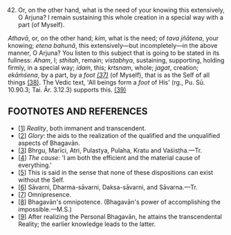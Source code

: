42. Or, on the other hand, what is the need of your knowing this extensively, O Arjuna? I remain sustaining this whole creation in a special way with a part (of Myself).

*Athavā*, or, on the other hand; *kim*, what is the need; of *tava jñātena*, your knowing; *etena bahunā*, this extensively—but incompletely—in the above manner, O Arjuna? You listen to this subject that is going to be stated in its fullness: *Aham*, I; *sthitah*, remain; *visṭabhya*, sustaining, supporting, holding firmly, in a special way; *idam*, this; *krtsnam*, whole; *jagat*, creation; *ekāṁśena*, by a part, by a *foot [\(37\)](#page--1-0)* (of Myself), that is as the Self of all things [\(38\)](#page--1-1). The Vedic text, 'All beings form a *foot* of His' (rg., Pu. Sū. 10.90.3; Tai. Ār. 3.12.3) supports this. [\(39\)](#page--1-2)

## FOOTNOTES AND REFERENCES

- [[1](#page--1-3)] *Reality*, both immanent and transcendent.
- [[2](#page--1-4)] *Glory*: the aids to the realization of the qualified and the unqualified aspects of Bhagavān.
- [[3](#page--1-5)] Bhrgu, Marīci, Atri, Pulastya, Pulaha, Kratu and Vaśisṭha.—Tr.
- [[4](#page--1-6)] *The cause*: 'I am both the efficient and the material cause of everything.'
- [[5](#page--1-7)] This is said in the sense that none of these dispositions can exist without the Self.
- [[6](#page--1-8)] Sāvarni, Dharma-sāvarni, Daksa-sāvarni, and Sāvarna.—Tr.
- [[7](#page--1-9)] Omnipresence.
- [[8](#page--1-10)] Bhagavān's omnipotence. (Bhagavān's power of accomplishing the impossible.—M.S.)
- [[9](#page--1-11)] After realizing the Personal Bhagavān, he attains the transcendental Reality; the earlier knowledge leads to the latter.